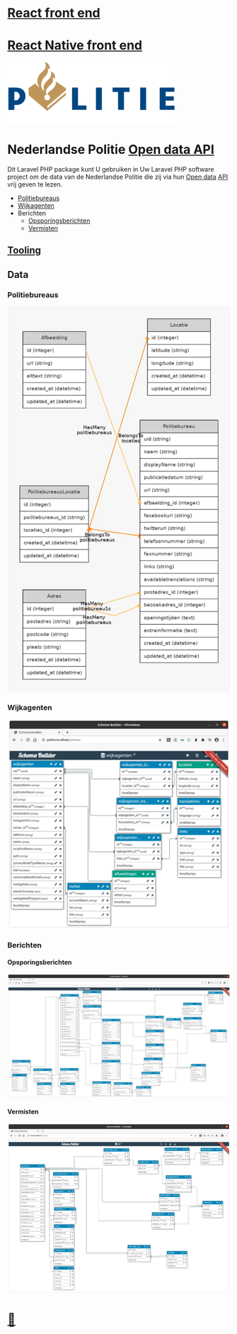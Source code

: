 # [React front end](http://github.com/noud/react-openapi-politie)
# [React Native front end](http://github.com/noud/react-native-openapi-politie)

![politie_logo](./docs/politie_logo.svg?raw=true "politie_logo")

# Nederlandse Politie [Open data API](http://politie.nl/algemeen/open-data.html)

Dit Laravel PHP package kunt U gebruiken in Uw Laravel PHP software project om de data van de Nederlandse Politie die zij via hun [Open data](http://politie.nl/algemeen/open-data.html) [API](http://nl.wikipedia.org/wiki/Application_programming_interface) vrij geven te lezen.

* [Politiebureaus](http://github.com/noud/politie-open-data-api#politiebureaus)
* [Wijkagenten](http://github.com/noud/politie-open-data-api#wijkagenten)
* Berichten
    * [Opsporingsberichten](http://github.com/noud/politie-open-data-api#opsporingsberichten)
    * [Vermisten](http://github.com/noud/politie-open-data-api#vermisten)

## [Tooling](http://github.com/noud/laravel-api-platform)

## Data

### Politiebureaus

![politiebureaus](./docs/politiebureaus.graph.png?raw=true "politiebureaus")

### Wijkagenten

![wijkagenten](./docs/wijkagenten.png?raw=true "wijkagenten")

### Berichten

#### Opsporingsberichten

![opsporingsberichten](./docs/opsporingsberichten.png?raw=true "opsporingsberichten")

#### Vermisten

![vermisten](./docs/vermisten.png?raw=true "vermisten")

# [📁](http://github.com/noud)